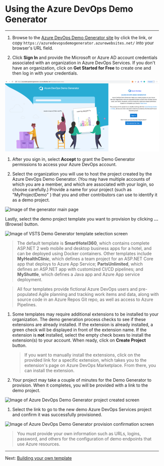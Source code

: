 # Using the Azure DevOps Demo Generator
------


1. Browse to the [Azure DevOps Demo Generator site](https://azuredevopsdemogenerator.azurewebsites.net/) by click the link, or copy `https://azuredevopsdemogenerator.azurewebsites.net/` into your browser's URL field.

2. Click **Sign In** and provide the Microsoft or Azure AD account credentials associated with an organization in Azure DevOps Services. If you don't have an organization, click on **Get Started for Free** to create one and then log in with your credentials.

 
![Image of VSTS Demo Generator V2 login](./About-Azure-DevOps-Demo-Generator/images/homepage.png)


1. After you sign in, select **Accept** to grant the Demo Generator permissions to access your Azure DevOps account.


1. Select the organization you will use to host the project created by the Azure DevOps Demo Generator. (You may have multiple accounts of which you are a member, and which are associated with your login, so choose carefully.) Provide a name for your project (such as "MyProjectDemo" ) that you and other contributors can use to identify it as a demo project. 

![Image of the generator main page](/About-Azure-DevOps-Demo-Generator/images/mainpage.png)


Lastly, select the demo project template you want to provision by clicking **...** (Browse) button.

![Image of VSTS Demo Generator template selection screen](/About-Azure-DevOps-Demo-Generator/images/templateselection.png)


   >The default template is **SmartHotel360**, which contains complete ASP.NET 2 web mobile and desktop business apps for a hotel, and can be deployed using Docker containers. Other templates include **MyHealthClinic**, which defines a team project for an ASP.NET Core app that deploys to Azure App Service; **PartsUnlimited**, which defines an ASP.NET app with customized CI/CD pipelines; and **MyShuttle**, which defines a Java app and Azure App service deployment.

   >All four templates provide fictional Azure DevOps users and pre-populated Agile planning and tracking work items and data, along with source code in an Azure Repos Git repo, as well as access to Azure Pipelines.

1. Some templates may require additional extensions to be installed to your organization. The demo generation process checks to see if these extensions are already installed. If the extension is already installed, a green check will be displayed in front of the extension name. If the extension is **not** installed, select the empty check boxes to install the extension(s) to your account. When ready, click on **Create Project** button.

    > If you want to manually install the extensions,  click on the provided link for a specific extension, which takes you to the extension's page on Azure DevOps Marketplace. From there, you can install the extension.

2. Your project may take a couple of minutes for the Demo Generator to provision. When it completes, you will be provided with a link to the demo project.


![Image of Azure DevOps Demo Generator project created screen](_img/projectcreated.png)

1. Select the link to go to the new demo Azure DevOps Services project and confirm it was successfully provisioned.


![Image of Azure DevOps Demo Generator provision confirmation screen](_img/projecthomepage.png)


> You must provide your own information such as URLs, logins, password, and others for the configuration of demo endpoints that use Azure resources. 

-------------




Next: [Building your own template](/About-Azure-DevOps-Demo-Generator/Build-your-own-template)